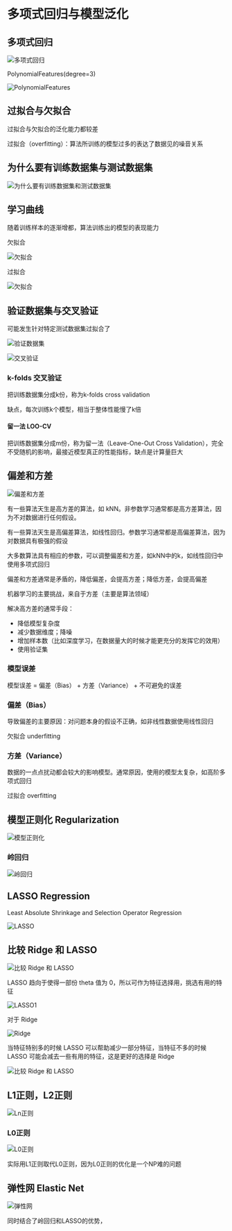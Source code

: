 # 多项式回归与模型泛化

## 多项式回归

![多项式回归](images/多项式回归.png)

PolynomialFeatures(degree=3)

![PolynomialFeatures](images/PolynomialFeatures.png)

## 过拟合与欠拟合

过拟合与欠拟合的泛化能力都较差

过拟合（overfitting）：算法所训练的模型过多的表达了数据见的噪音关系

## 为什么要有训练数据集与测试数据集

![为什么要有训练数据集和测试数据集](images/为什么要有训练数据集和测试数据集.png)

## 学习曲线

随着训练样本的逐渐增都，算法训练出的模型的表现能力

欠拟合

![欠拟合](images/欠拟合.png)

过拟合

![欠拟合](images/过拟合.png)

## 验证数据集与交叉验证

可能发生针对特定测试数据集过拟合了

![验证数据集](images/验证数据集.png)

![交叉验证](images/交叉验证.png)

### k-folds 交叉验证

把训练数据集分成k份，称为k-folds cross validation

缺点，每次训练k个模型，相当于整体性能慢了k倍

#### 留一法 LOO-CV

把训练数据集分成m份，称为留一法（Leave-One-Out Cross Validation），完全不受随机的影响，最接近模型真正的性能指标，缺点是计算量巨大

## 偏差和方差

![偏差和方差](images/偏差和方差.png)

有一些算法天生是高方差的算法，如 kNN。非参数学习通常都是高方差算法，因为不对数据进行任何假设。

有一些算法天生是高偏差算法，如线性回归。参数学习通常都是高偏差算法，因为对数据具有极强的假设

大多数算法具有相应的参数，可以调整偏差和方差，如kNN中的k，如线性回归中使用多项式回归

偏差和方差通常是矛盾的，降低偏差，会提高方差；降低方差，会提高偏差

机器学习的主要挑战，来自于方差（主要是算法领域）

解决高方差的通常手段：

- 降低模型复杂度
- 减少数据维度；降噪
- 增加样本数（比如深度学习，在数据量大的时候才能更充分的发挥它的效用）
- 使用验证集

### 模型误差

模型误差 = 偏差（Bias） + 方差（Variance） + 不可避免的误差

### 偏差（Bias）

导致偏差的主要原因：对问题本身的假设不正确，如非线性数据使用线性回归

欠拟合 underfitting

### 方差（Variance）

数据的一点点扰动都会较大的影响模型。通常原因，使用的模型太复杂，如高阶多项式回归

过拟合 overfitting

## 模型正则化 Regularization

![模型正则化](images/模型正则化.png)

### 岭回归

![岭回归](images/岭回归.png)

## LASSO Regression

Least Absolute Shrinkage and Selection Operator Regression

![LASSO](images/LASSO.png)

## 比较 Ridge 和 LASSO

![比较 Ridge 和 LASSO](images/比较LASSO和Ridge.png)

LASSO 趋向于使得一部份 theta 值为 0，所以可作为特征选择用，挑选有用的特征

![LASSO1](images/LASSO1.png)

对于 Ridge

![Ridge](images/Ridge.png)

当特征特别多的时候 LASSO 可以帮助减少一部分特征，当特征不多的时候 LASSO 可能会减去一些有用的特征，这是更好的选择是 Ridge

![比较 Ridge 和 LASSO](images/比较LASSO和Ridge1.png)

## L1正则，L2正则

![Ln正则](images/Ln正则.png)

### L0正则

![L0正则](images/L0正则.png)

实际用L1正则取代L0正则，因为L0正则的优化是一个NP难的问题

## 弹性网 Elastic Net

![弹性网](images/弹性网.png)

同时结合了岭回归和LASSO的优势，